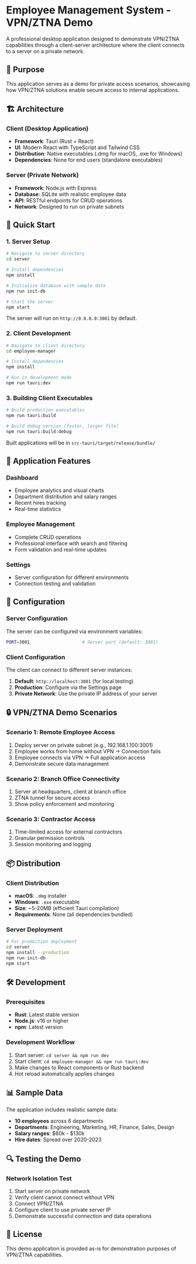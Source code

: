 # Employee Management System - VPN/ZTNA Demo

A professional desktop application designed to demonstrate VPN/ZTNA capabilities through a client-server architecture where the client connects to a server on a private network.

## 🎯 Purpose

This application serves as a demo for private access scenarios, showcasing how VPN/ZTNA solutions enable secure access to internal applications.

## 🏗️ Architecture

### Client (Desktop Application)
- **Framework**: Tauri (Rust + React)
- **UI**: Modern React with TypeScript and Tailwind CSS
- **Distribution**: Native executables (.dmg for macOS, .exe for Windows)
- **Dependencies**: None for end users (standalone executables)

### Server (Private Network)
- **Framework**: Node.js with Express
- **Database**: SQLite with realistic employee data
- **API**: RESTful endpoints for CRUD operations
- **Network**: Designed to run on private subnets

## 🚀 Quick Start

### 1. Server Setup

```bash
# Navigate to server directory
cd server

# Install dependencies
npm install

# Initialize database with sample data
npm run init-db

# Start the server
npm start
```

The server will run on `http://0.0.0.0:3001` by default.

### 2. Client Development

```bash
# Navigate to client directory
cd employee-manager

# Install dependencies
npm install

# Run in development mode
npm run tauri:dev
```

### 3. Building Client Executables

```bash
# Build production executables
npm run tauri:build

# Build debug version (faster, larger file)
npm run tauri:build:debug
```

Built applications will be in `src-tauri/target/release/bundle/`

## 📱 Application Features

### Dashboard
- Employee analytics and visual charts
- Department distribution and salary ranges
- Recent hires tracking
- Real-time statistics

### Employee Management
- Complete CRUD operations
- Professional interface with search and filtering
- Form validation and real-time updates

### Settings
- Server configuration for different environments
- Connection testing and validation

## 🔧 Configuration

### Server Configuration
The server can be configured via environment variables:

```bash
PORT=3001                    # Server port (default: 3001)
```

### Client Configuration
The client can connect to different server instances:
1. **Default**: `http://localhost:3001` (for local testing)
2. **Production**: Configure via the Settings page
3. **Private Network**: Use the private IP address of your server

## 🔒 VPN/ZTNA Demo Scenarios

### Scenario 1: Remote Employee Access
1. Deploy server on private subnet (e.g., 192.168.1.100:3001)
2. Employee works from home without VPN → Connection fails
3. Employee connects via VPN → Full application access
4. Demonstrate secure data management

### Scenario 2: Branch Office Connectivity
1. Server at headquarters, client at branch office
2. ZTNA tunnel for secure access
3. Show policy enforcement and monitoring

### Scenario 3: Contractor Access
1. Time-limited access for external contractors
2. Granular permission controls
3. Session monitoring and logging

## 📦 Distribution

### Client Distribution
- **macOS**: `.dmg` installer
- **Windows**: `.exe` executable
- **Size**: ~5-20MB (efficient Tauri compilation)
- **Requirements**: None (all dependencies bundled)

### Server Deployment
```bash
# For production deployment
cd server
npm install --production
npm run init-db
npm start
```

## 🛠️ Development

### Prerequisites
- **Rust**: Latest stable version
- **Node.js**: v16 or higher
- **npm**: Latest version

### Development Workflow
1. Start server: `cd server && npm run dev`
2. Start client: `cd employee-manager && npm run tauri:dev`
3. Make changes to React components or Rust backend
4. Hot reload automatically applies changes

## 📊 Sample Data

The application includes realistic sample data:
- **10 employees** across 6 departments
- **Departments**: Engineering, Marketing, HR, Finance, Sales, Design
- **Salary ranges**: $60k - $130k
- **Hire dates**: Spread over 2020-2023

## 🔍 Testing the Demo

### Network Isolation Test
1. Start server on private network
2. Verify client cannot connect without VPN
3. Connect VPN/ZTNA
4. Configure client to use private server IP
5. Demonstrate successful connection and data operations

## 📄 License

This demo application is provided as-is for demonstration purposes of VPN/ZTNA capabilities.